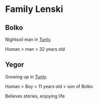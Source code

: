 # Family Lenski

## Bolko

Nightsoil man in [Tunly](/Locations/Town_Tunly.md).

Human > man > 32 years old

## Yegor

Growing up in [Tunly](/Locations/Town_Tunly.md).

Human > Boy > 11 years old > son of Bolko

Believes stories, enjoying life
